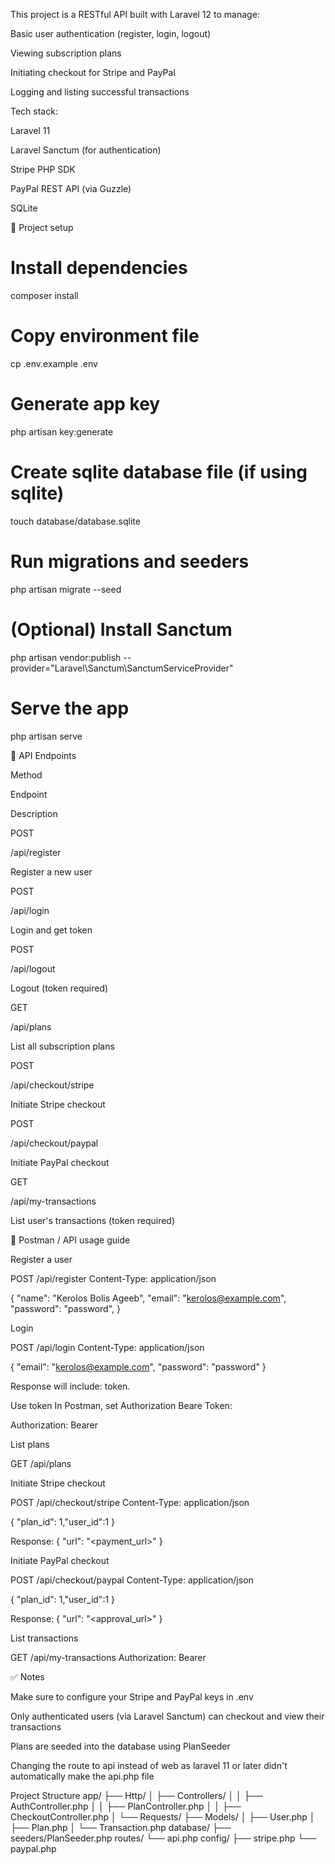 This project is a RESTful API built with Laravel 12 to manage:

Basic user authentication (register, login, logout)

Viewing subscription plans

Initiating checkout for Stripe and PayPal

Logging and listing successful transactions

Tech stack:

Laravel 11

Laravel Sanctum (for authentication)

Stripe PHP SDK

PayPal REST API (via Guzzle)

SQLite 

🚀 Project setup

# Install dependencies
composer install

# Copy environment file
cp .env.example .env

# Generate app key
php artisan key:generate

# Create sqlite database file (if using sqlite)
touch database/database.sqlite

# Run migrations and seeders
php artisan migrate --seed

# (Optional) Install Sanctum
php artisan vendor:publish --provider="Laravel\Sanctum\SanctumServiceProvider"

# Serve the app
php artisan serve

📌 API Endpoints

Method

Endpoint

Description

POST

/api/register

Register a new user

POST

/api/login

Login and get token

POST

/api/logout

Logout (token required)

GET

/api/plans

List all subscription plans

POST

/api/checkout/stripe

Initiate Stripe checkout 

POST

/api/checkout/paypal

Initiate PayPal checkout 

GET

/api/my-transactions

List user's transactions (token required)

🧪 Postman / API usage guide

Register a user

POST /api/register
Content-Type: application/json

{
  "name": "Kerolos Bolis Ageeb",
  "email": "kerolos@example.com",
  "password": "password",
}

Login

POST /api/login
Content-Type: application/json

{
  "email": "kerolos@example.com",
  "password": "password"
}

Response will include: token.

Use token
In Postman, set Authorization Beare Token:

Authorization: Bearer <token>

List plans

GET /api/plans

Initiate Stripe checkout

POST /api/checkout/stripe
Content-Type: application/json

{
  "plan_id": 1,"user_id":1
}

Response: { "url": "<payment_url>" }

Initiate PayPal checkout

POST /api/checkout/paypal
Content-Type: application/json

{
  "plan_id": 1,"user_id":1
}

Response: { "url": "<approval_url>" }

List transactions

GET /api/my-transactions
Authorization: Bearer <token>

✅ Notes

Make sure to configure your Stripe and PayPal keys in .env

Only authenticated users (via Laravel Sanctum) can checkout and view their transactions

Plans are seeded into the database using PlanSeeder

Changing the route to api instead of web as laravel 11 or later didn't automatically make the api.php file

Project Structure
app/
├── Http/
│ ├── Controllers/
│ │ ├── AuthController.php
│ │ ├── PlanController.php
│ │ ├── CheckoutController.php
│ └── Requests/
├── Models/
│ ├── User.php
│ ├── Plan.php
│ └── Transaction.php
database/
├── seeders/PlanSeeder.php
routes/
└── api.php
config/
├── stripe.php
└── paypal.php

